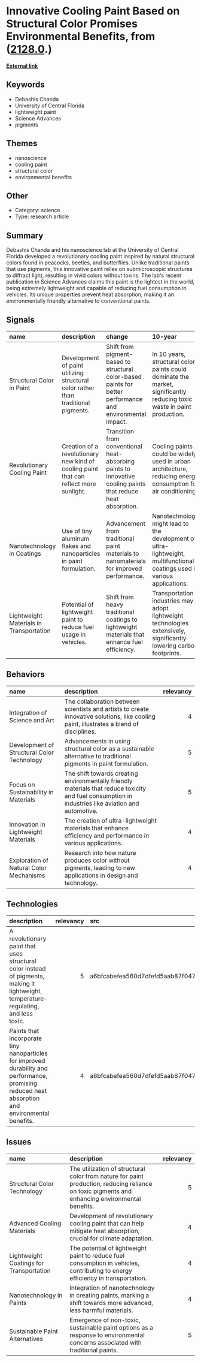 # __Innovative Cooling Paint Based on Structural Color Promises Environmental Benefits__, from ([2128.0](https://kghosh.substack.com/p/2128.0).)

__[External link](https://www.wired.com/story/lightest-paint-in-the-world/)__



## Keywords

* Debashis Chanda
* University of Central Florida
* lightweight paint
* Science Advances
* pigments

## Themes

* nanoscience
* cooling paint
* structural color
* environmental benefits

## Other

* Category: science
* Type: research article

## Summary

Debashis Chanda and his nanoscience lab at the University of Central Florida developed a revolutionary cooling paint inspired by natural structural colors found in peacocks, beetles, and butterflies. Unlike traditional paints that use pigments, this innovative paint relies on submicroscopic structures to diffract light, resulting in vivid colors without toxins. The lab's recent publication in Science Advances claims this paint is the lightest in the world, being extremely lightweight and capable of reducing fuel consumption in vehicles. Its unique properties prevent heat absorption, making it an environmentally friendly alternative to conventional paints.

## Signals

| name                                    | description                                                                           | change                                                                                                       | 10-year                                                                                                                   | driving-force                                                                                |   relevancy |
|:----------------------------------------|:--------------------------------------------------------------------------------------|:-------------------------------------------------------------------------------------------------------------|:--------------------------------------------------------------------------------------------------------------------------|:---------------------------------------------------------------------------------------------|------------:|
| Structural Color in Paint               | Development of paint utilizing structural color rather than traditional pigments.     | Shift from pigment-based to structural color-based paints for better performance and environmental impact.   | In 10 years, structural color paints could dominate the market, significantly reducing toxic waste in paint production.   | Growing environmental concerns and the need for sustainable materials in various industries. |           4 |
| Revolutionary Cooling Paint             | Creation of a revolutionary new kind of cooling paint that can reflect more sunlight. | Transition from conventional heat-absorbing paints to innovative cooling paints that reduce heat absorption. | Cooling paints could be widely used in urban architecture, reducing energy consumption for air conditioning.              | The increasing effects of climate change and the demand for energy-efficient solutions.      |           5 |
| Nanotechnology in Coatings              | Use of tiny aluminum flakes and nanoparticles in paint formulation.                   | Advancement from traditional paint materials to nanomaterials for improved performance.                      | Nanotechnology might lead to the development of ultra-lightweight, multifunctional coatings used in various applications. | The rapid advancement in nanotechnology and its applications in various fields.              |           4 |
| Lightweight Materials in Transportation | Potential of lightweight paint to reduce fuel usage in vehicles.                      | Shift from heavy traditional coatings to lightweight materials that enhance fuel efficiency.                 | Transportation industries may adopt lightweight technologies extensively, significantly lowering carbon footprints.       | The push for sustainability and efficiency in transportation to combat climate change.       |           5 |

## Behaviors

| name                                       | description                                                                                                                                         |   relevancy |
|:-------------------------------------------|:----------------------------------------------------------------------------------------------------------------------------------------------------|------------:|
| Integration of Science and Art             | The collaboration between scientists and artists to create innovative solutions, like cooling paint, illustrates a blend of disciplines.            |           4 |
| Development of Structural Color Technology | Advancements in using structural color as a sustainable alternative to traditional pigments in paint formulation.                                   |           5 |
| Focus on Sustainability in Materials       | The shift towards creating environmentally friendly materials that reduce toxicity and fuel consumption in industries like aviation and automotive. |           5 |
| Innovation in Lightweight Materials        | The creation of ultra-lightweight materials that enhance efficiency and performance in various applications.                                        |           4 |
| Exploration of Natural Color Mechanisms    | Research into how nature produces color without pigments, leading to new applications in design and technology.                                     |           4 |

## Technologies

| description                                                                                                                                       |   relevancy | src                              |
|:--------------------------------------------------------------------------------------------------------------------------------------------------|------------:|:---------------------------------|
| A revolutionary paint that uses structural color instead of pigments, making it lightweight, temperature-regulating, and less toxic.              |           5 | a6bfcabefea560d7dfefd5aab87f047c |
| Paints that incorporate tiny nanoparticles for improved durability and performance, promising reduced heat absorption and environmental benefits. |           4 | a6bfcabefea560d7dfefd5aab87f047c |

## Issues

| name                                    | description                                                                                                                                     |   relevancy |
|:----------------------------------------|:------------------------------------------------------------------------------------------------------------------------------------------------|------------:|
| Structural Color Technology             | The utilization of structural color from nature for paint production, reducing reliance on toxic pigments and enhancing environmental benefits. |           5 |
| Advanced Cooling Materials              | Development of revolutionary cooling paint that can help mitigate heat absorption, crucial for climate adaptation.                              |           4 |
| Lightweight Coatings for Transportation | The potential of lightweight paint to reduce fuel consumption in vehicles, contributing to energy efficiency in transportation.                 |           4 |
| Nanotechnology in Paints                | Integration of nanotechnology in creating paints, marking a shift towards more advanced, less harmful materials.                                |           4 |
| Sustainable Paint Alternatives          | Emergence of non-toxic, sustainable paint options as a response to environmental concerns associated with traditional paints.                   |           5 |